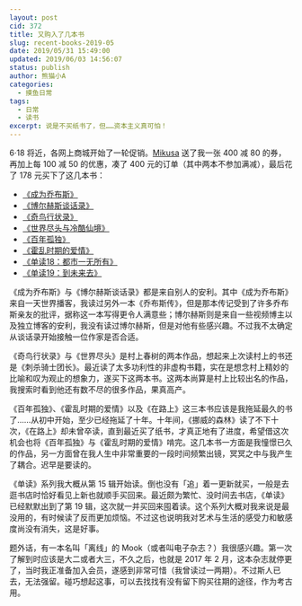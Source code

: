 ```yaml
---
layout: post
cid: 372
title: 又购入了几本书
slug: recent-books-2019-05
date: 2019/05/31 15:49:00
updated: 2019/06/03 14:56:07
status: publish
author: 熊猫小A
categories: 
  - 摸鱼日常
tags: 
  - 日常
  - 读书
excerpt: 说是不买纸书了，但……资本主义真可怕！
---
```



6·18 将近，各网上商城开始了一轮促销。[Mikusa](https://www.himiku.com/) 送了我一张 400 减 80 的券，再加上每 100 减 50 的优惠，凑了 400 元的订单（其中两本不参加满减），最后花了 178 元买下了这几本书：

* [《成为乔布斯》](https://book.douban.com/subject/26849305/)
* [《博尔赫斯谈话录》](https://book.douban.com/subject/25952961/)
* [《奇鸟行状录》](https://book.douban.com/subject/3928882/)
* [《世界尽头与冷酷仙境》](https://book.douban.com/subject/30144097/)
* [《百年孤独》](https://book.douban.com/subject/6082808/)
* [《霍乱时期的爱情》](https://book.douban.com/subject/10594787/)
* [《单读18：都市一无所有》](https://book.douban.com/subject/30301369/)
* [《单读19：到未来去》](https://book.douban.com/subject/30446669/)

《成为乔布斯》与《博尔赫斯谈话录》都是来自别人的安利。其中《成为乔布斯》来自一天世界播客，我读过另外一本《乔布斯传》，但是那本传记受到了许多乔布斯亲友的批评，据称这一本写得更令人满意些；博尔赫斯则是来自一些视频博主以及独立博客的安利，我没有读过博尔赫斯，但是对他有些感兴趣。不过我不太确定从谈话录开始接触一位作家是否合适。

《奇鸟行状录》与《世界尽头》是村上春树的两本作品，想起来上次读村上的书还是《刺杀骑士团长》。最近读了太多功利性的非虚构书籍，实在是想念村上精妙的比喻和叹为观止的想象力，遂买下这两本书。这两本尚算是村上比较出名的作品，我搜索时看到他还有数不尽的很多作品，果真高产。

《百年孤独》、《霍乱时期的爱情》以及《在路上》这三本书应该是我拖延最久的书了……从初中开始，至少已经拖延了十年。十年间，《挪威的森林》读了不下十次，《在路上》却未曾卒读，直到最近买了纸书，才真正地有了进度，希望借这次机会也将《百年孤独》与《霍乱时期的爱情》啃完。这几本书一方面是我憧憬已久的作品，另一方面曾在我人生中非常重要的一段时间频繁出镜，冥冥之中与我产生了耦合。迟早是要读的。

《单读》系列我大概从第 15 辑开始读。倒也没有「追」着一更新就买，一般是去逛书店时恰好看见上新也就顺手买回来。最近颇为繁忙、没时间去书店，《单读》已经默默出到了第 19 辑，这次就一并买回来囤着读。这个系列大概对我来说是最没用的，有时候读了反而更加烦恼。不过这也说明我对艺术与生活的感受力和敏感度尚没有消失，这是好事。

题外话，有一本名叫「离线」的 Mook（或者叫电子杂志？）我很感兴趣。第一次了解到时应该是大二或者大三，不久之后，也就是 2017 年 2 月，这本杂志就停更了，当时我正准备加入会员，遂感到非常可惜（我曾读过一两期）。不过斯人已去，无法强留。碰巧想起这事，可以去找找有没有留下购买往期的途径，作为考古用。